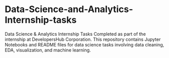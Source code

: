 # Data-Science-and-Analytics-Internship-tasks
Data Science &amp; Analytics Internship Tasks Completed as part of the internship at DevelopersHub Corporation. This repository contains Jupyter Notebooks and README files for data science tasks involving data cleaning, EDA, visualization, and machine learning.
